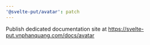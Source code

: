 ```yaml
---
'@svelte-put/avatar': patch
---
```


Publish dedicated documentation site at https://svelte-put.vnphanquang.com/docs/avatar
